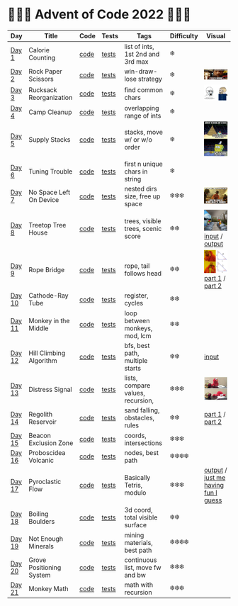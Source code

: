 # 🌲🌲🌲 Advent of Code 2022 🌲🌲🌲

| Day                                            | Title                    | Code                   | Tests                                                      | Tags                               | Difficulty | Visual                                                                                                                                                                                                                                                                                                                                                                                     |
|------------------------------------------------|--------------------------|------------------------|------------------------------------------------------------|------------------------------------|------------|--------------------------------------------------------------------------------------------------------------------------------------------------------------------------------------------------------------------------------------------------------------------------------------------------------------------------------------------------------------------------------------------|
| [Day 1](https://adventofcode.com/2022/day/1)   | Calorie Counting         | [code](day01/Day1.kt)  | [tests](../../../test/kotlin/aoc2022/day01/Day1KtTest.kt)  | list of ints, 1st 2nd and 3rd max  | ❄️         |                                                                                                                                                                                                                                                                                                                                                                                            |
| [Day 2](https://adventofcode.com/2022/day/2)   | Rock Paper Scissors      | [code](day02/Day2.kt)  | [tests](../../../test/kotlin/aoc2022/day02/Day2KtTest.kt)  | win-draw-lose strategy             | ❄️         | <img src="day02/assets/day2.webp" alt="Visualisation of Day 2" width="280"/>                                                                                                                                                                                                                                                                                                               |
| [Day 3](https://adventofcode.com/2022/day/3)   | Rucksack Reorganization  | [code](day03/Day3.kt)  | [tests](../../../test/kotlin/aoc2022/day03/Day3KtTest.kt)  | find common chars                  | ❄️         | <img src="day03/assets/day3.png" alt="Visualisation of Day 3" width="280"/>                                                                                                                                                                                                                                                                                                                |
| [Day 4](https://adventofcode.com/2022/day/4)   | Camp Cleanup             | [code](day04/Day4.kt)  | [tests](../../../test/kotlin/aoc2022/day04/Day4KtTest.kt)  | overlapping range of ints          | ❄️         |                                                                                                                                                                                                                                                                                                                                                                                            |
| [Day 5](https://adventofcode.com/2022/day/5)   | Supply Stacks            | [code](day05/Day5.kt)  | [tests](../../../test/kotlin/aoc2022/day05/Day5KtTest.kt)  | stacks, move w/ or w/o order       | ❄️         | <img src="day05/assets/day5.jpg" alt="Visualisation of Day 5" width="240"/>                                                                                                                                                                                                                                                                                                                |
| [Day 6](https://adventofcode.com/2022/day/6)   | Tuning Trouble           | [code](day06/Day6.kt)  | [tests](../../../test/kotlin/aoc2022/day06/Day6KtTest.kt)  | first n unique chars in string     | ❄️         |                                                                                                                                                                                                                                                                                                                                                                                            |
| [Day 7](https://adventofcode.com/2022/day/7)   | No Space Left On Device  | [code](day07/Day7.kt)  | [tests](../../../test/kotlin/aoc2022/day07/Day7KtTest.kt)  | nested dirs size, free up space    | ❄️❄️❄️     | <img src="day07/assets/day7.jpg" alt="Visualisation of Day 7" width="240"/>                                                                                                                                                                                                                                                                                                                |
| [Day 8](https://adventofcode.com/2022/day/8)   | Treetop Tree House       | [code](day08/Day8.kt)  | [tests](../../../test/kotlin/aoc2022/day08/Day8KtTest.kt)  | trees, visible trees, scenic score | ❄️❄️       | <img src="day08/assets/day8.webp" alt="Visualisation of Day 8" width="240"/> [input](https://refined-github-html-preview.kidonng.workers.dev/martapanc/Advent-of-Code/raw/master/src/main/kotlin/aoc2022/day08/render/input.html) / [output](https://refined-github-html-preview.kidonng.workers.dev/martapanc/Advent-of-Code/raw/master/src/main/kotlin/aoc2022/day08/render/output.html) |
| [Day 9](https://adventofcode.com/2022/day/9)   | Rope Bridge              | [code](day09/Day9.kt)  | [tests](../../../test/kotlin/aoc2022/day09/Day9KtTest.kt)  | rope, tail follows head            | ❄️❄️       | <img src="day09/assets/day9.webp" alt="Visualisation of Day 9" width="240"/> [part 1](https://refined-github-html-preview.kidonng.workers.dev/martapanc/Advent-of-Code/raw/master/src/main/kotlin/aoc2022/day09/render/part1.html) / [part 2](https://refined-github-html-preview.kidonng.workers.dev/martapanc/Advent-of-Code/raw/master/src/main/kotlin/aoc2022/day09/render/part2.html) |
| [Day 10](https://adventofcode.com/2022/day/10) | Cathode-Ray Tube         | [code](day10/Day10.kt) | [tests](../../../test/kotlin/aoc2022/day10/Day10KtTest.kt) | register, cycles                   | ❄️❄️       |                                                                                                                                                                                                                                                                                                                                                                                            |
| [Day 11](https://adventofcode.com/2022/day/11) | Monkey in the Middle     | [code](day11/Day11.kt) | [tests](../../../test/kotlin/aoc2022/day11/Day11KtTest.kt) | loop between monkeys, mod, lcm     | ❄️❄️       |                                                                                                                                                                                                                                                                                                                                                                                            |              
| [Day 12](https://adventofcode.com/2022/day/12) | Hill Climbing Algorithm  | [code](day12/Day12.kt) | [tests](../../../test/kotlin/aoc2022/day12/Day12KtTest.kt) | bfs, best path, multiple starts    | ❄️❄️       | [input](https://refined-github-html-preview.kidonng.workers.dev/martapanc/Advent-of-Code/raw/master/src/main/kotlin/aoc2022/day12/render/input.html)                                                                                                                                                                                                                                       |                                              
| [Day 13](https://adventofcode.com/2022/day/13) | Distress Signal          | [code](day13/Day13.kt) | [tests](../../../test/kotlin/aoc2022/day13/Day13KtTest.kt) | lists, compare values, recursion,  | ❄️❄️️❄️    | <img src="day13/pics/meme2.jpg" alt="Day 13 - 2" width="240"/>                                                                                                                                                                                                                                                                                                                             |
| [Day 14](https://adventofcode.com/2022/day/14) | Regolith Reservoir       | [code](day14/Day14.kt) | [tests](../../../test/kotlin/aoc2022/day14/Day14KtTest.kt) | sand falling, obstacles, rules     | ❄️❄️       | [part 1](https://refined-github-html-preview.kidonng.workers.dev/martapanc/Advent-of-Code/raw/master/src/main/kotlin/aoc2022/day14/render/part1.html) / [part 2](https://refined-github-html-preview.kidonng.workers.dev/martapanc/Advent-of-Code/raw/master/src/main/kotlin/aoc2022/day14/render/part2.html)                                                                              |
| [Day 15](https://adventofcode.com/2022/day/15) | Beacon Exclusion Zone    | [code](day15/Day15.kt) | [tests](../../../test/kotlin/aoc2022/day15/Day15KtTest.kt) | coords, intersections              | ❄️❄️️❄️    |                                                                                                                                                                                                                                                                                                                                                                                            |
| [Day 16](https://adventofcode.com/2022/day/16) | Proboscidea Volcanic     | [code](day16/Day16.kt) | [tests](../../../test/kotlin/aoc2022/day16/Day16KtTest.kt) | nodes, best path                   | ❄️❄️️❄️❄️️ |                                                                                                                                                                                                                                                                                                                                                                                            |
| [Day 17](https://adventofcode.com/2022/day/17) | Pyroclastic Flow         | [code](day17/Day17.kt) | [tests](../../../test/kotlin/aoc2022/day17/Day17KtTest.kt) | Basically Tetris, modulo           | ❄️❄️️❄️    | [output](https://refined-github-html-preview.kidonng.workers.dev/martapanc/Advent-of-Code/raw/master/src/main/kotlin/aoc2022/day17/renders/output1.html) / [just me having fun I guess](https://refined-github-html-preview.kidonng.workers.dev/martapanc/Advent-of-Code/raw/master/src/main/kotlin/aoc2022/day17/renders/output2.html)                                                    |
| [Day 18](https://adventofcode.com/2022/day/18) | Boiling Boulders         | [code](day18/Day18.kt) | [tests](../../../test/kotlin/aoc2022/day18/Day18KtTest.kt) | 3d coord, total visible surface    | ❄️❄️️      |                                                                                                                                                                                                                                                                                                                                                                                            |
| [Day 19](https://adventofcode.com/2022/day/19) | Not Enough Minerals      | [code](day19/Day19.kt) | [tests](../../../test/kotlin/aoc2022/day19/Day19KtTest.kt) | mining materials, best path        | ❄️❄️️❄️❄️️ |                                                                                                                                                                                                                                                                                                                                                                                            |
| [Day 20](https://adventofcode.com/2022/day/20) | Grove Positioning System | [code](day20/Day20.kt) | [tests](../../../test/kotlin/aoc2022/day20/Day20KtTest.kt) | continuous list, move fw and bw    | ❄️❄️️❄️    |                                                                                                                                                                                                                                                                                                                                                                                            |
| [Day 21](https://adventofcode.com/2022/day/20) | Monkey Math              | [code](day20/Day20.kt) | [tests](../../../test/kotlin/aoc2022/day20/Day20KtTest.kt) | math with recursion                | ❄️❄️️❄️    |                                                                                                                                                                                                                                                                                                                                                                                            |

[//]: # (| [Day 21]&#40;https://adventofcode.com/2022/day/21&#41; | Dirac Dice              | [code]&#40;day21/Day21.kt&#41; | [tests]&#40;../../../test/kotlin/aoc2022/day21/Day21KtTest.kt&#41; | dice, 3-side die, multiverse         | <img src="day08/assets/day21.png" alt="Visualisation of Day 21" width="220"/>                                                                                 |)

[//]: # (| [Day 22]&#40;https://adventofcode.com/2022/day/22&#41; | Reactor Reboot          | [code]&#40;day22/Day22.kt&#41; | [tests]&#40;../../../test/kotlin/aoc2022/day22/Day22KtTest.kt&#41; | overlapping cubes                    |                                                                                                                                                               |)

[//]: # (| [Day 23]&#40;https://adventofcode.com/2022/day/23&#41; |                         | [code]&#40;day23/Day23.kt&#41; | [tests]&#40;../../../test/kotlin/aoc2022/day23/Day23KtTest.kt&#41; |                                      |                                                                                                                                                               |)

[//]: # (| [Day 24]&#40;https://adventofcode.com/2022/day/24&#41; |                         | [code]&#40;day24/Day24.kt&#41; | [tests]&#40;../../../test/kotlin/aoc2022/day24/Day24KtTest.kt&#41; |                                      |                                                                                                                                                               |)

[//]: # (| [Day 25]&#40;https://adventofcode.com/2022/day/25&#41; | Sea Cucumber            | [code]&#40;day25/Day25.kt&#41; | [tests]&#40;../../../test/kotlin/aoc2022/day25/Day25KtTest.kt&#41; | Sea cucumbers moving linearly        |                                                                                                                                                               |)
